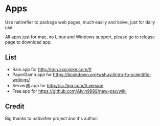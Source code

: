 
# Apps

Use nativefier to package web pages, much easily and naive, just for daily use.

All apps just for mac, no Linux and Windows support, please go to release page to download app.

## List

- Rain.app for http://rain.xxoojoke.com/#
- PaperDamn.app for https://bookdown.org/wshuyi/intro-to-scientific-writings/
- Server酱.app for http://sc.ftqq.com/3.version
- Free.app for https://github.com/Alvin9999/new-pac/wiki


## Credit

Big thanks to nativefier project and it's author.
